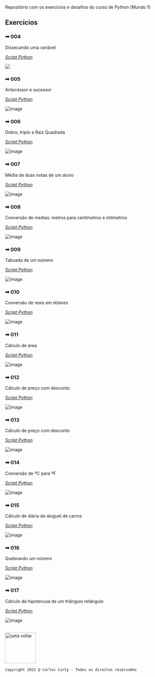 <!--# Curso de Python [![image](https://user-images.githubusercontent.com/68711113/165764028-9d60f899-2323-439a-bc27-e492e6978bf3.png)](https://www.cursoemvideo.com/)-->

Repositório com os exercícios e desafios do curso de Python (Mundo 1)

## Exercícios

### ➡ 004
Dissecando uma variável

*<a href="https://github.com/carloscurty/CursoemVideo-Python-Mundo1/blob/master/ex004.py">Script Python</a>*

<p><img src="https://user-images.githubusercontent.com/68711113/165763293-30fa2483-5dfb-4d0b-934a-e5beccbc16c5.png"></p>

### ➡ 005
Antecessor e sucessor

*<a href="https://github.com/carloscurty/CursoemVideo-Python-Mundo1/blob/master/ex005.py">Script Python</a>*

![image](https://user-images.githubusercontent.com/68711113/165765664-cfb1d42f-6bdd-4dc7-9bfb-43b6a1ee5e41.png)

### ➡ 006
Dobro, triplo e Raiz Quadrada 

*<a href="https://github.com/carloscurty/CursoemVideo-Python-Mundo1/blob/master/ex006.py">Script Python</a>*

![image](https://user-images.githubusercontent.com/68711113/165766378-1ceb8ab2-eabd-40ca-a15d-3cf60e612c36.png)

### ➡ 007
Média de duas notas de um aluno 

*<a href="https://github.com/carloscurty/CursoemVideo-Python-Mundo1/blob/master/ex007.py">Script Python</a>*

![image](https://user-images.githubusercontent.com/68711113/165958370-e9c76eff-d19e-49c0-8c0e-8a1b67d795d2.png)

### ➡ 008
Conversão de medias: metros para centímetros e milímetros

*<a href="https://github.com/carloscurty/CursoemVideo-Python-Mundo1/blob/master/ex008.py">Script Python</a>*

![image](https://user-images.githubusercontent.com/68711113/165958496-f97ddf14-2feb-4e28-908e-0bffd1117283.png)

### ➡ 009
Tabuada de um número

*<a href="https://github.com/carloscurty/CursoemVideo-Python-Mundo1/blob/master/ex009.py">Script Python</a>*

![image](https://user-images.githubusercontent.com/68711113/165959193-6ebb5a2c-c086-45ef-bc48-f6ea81285b28.png)

### ➡ 010
Conversão de reais em dólares

*<a href="https://github.com/carloscurty/CursoemVideo-Python-Mundo1/blob/master/ex010.py">Script Python</a>*

![image](https://user-images.githubusercontent.com/68711113/166233729-5befdaeb-3c22-4568-b0e8-392ea52ec424.png)

### ➡ 011
Cálculo de área

*<a href="https://github.com/carloscurty/CursoemVideo-Python-Mundo1/blob/master/ex011.py">Script Python</a>*

![image](https://user-images.githubusercontent.com/68711113/166234735-5963cd08-72b6-418c-ad69-6f177dbb64ed.png)

### ➡ 012
Cálculo de preço com desconto

*<a href="https://github.com/carloscurty/CursoemVideo-Python-Mundo1/blob/master/ex012.py">Script Python</a>*

![image](https://user-images.githubusercontent.com/68711113/166235329-3b7d175e-1320-4d27-8c26-7bac4d2ba14f.png)

### ➡ 013
Cálculo de preço com desconto

*<a href="https://github.com/carloscurty/CursoemVideo-Python-Mundo1/blob/master/ex013.py">Script Python</a>*

![image](https://user-images.githubusercontent.com/68711113/166235839-0064596c-2341-4e67-8aba-143467d71aa0.png)

### ➡ 014
Conversão de ºC para ºF

*<a href="https://github.com/carloscurty/CursoemVideo-Python-Mundo1/blob/master/ex014.py">Script Python</a>*

![image](https://user-images.githubusercontent.com/68711113/166237126-7c106170-33f8-4a69-af61-dc2e9f91bf2a.png)

### ➡ 015
Cálculo de diária de aluguel de carros

*<a href="https://github.com/carloscurty/CursoemVideo-Python-Mundo1/blob/master/ex015.py">Script Python</a>*

![image](https://user-images.githubusercontent.com/68711113/166240251-b6cc4972-ab18-4f3c-b979-817f7708a7db.png)

### ➡ 016
Quebrando um número

*<a href="https://github.com/carloscurty/CursoemVideo-Python-Mundo1/blob/master/ex016.py">Script Python</a>*

![image](https://user-images.githubusercontent.com/68711113/167225067-3eab2881-5412-4a42-9b3d-d6185793d6bc.png)

### ➡ 017
Cálculo da hipotenusa de um triângulo retângulo

*<a href="https://github.com/carloscurty/CursoemVideo-Python-Mundo1/blob/master/ex017.py">Script Python</a>*

![image](https://user-images.githubusercontent.com/68711113/167275071-da9a023e-f463-44cc-b990-6858cc4ceb23.png)



<br>
<a href="https://carloscurty.github.io"><img src="https://user-images.githubusercontent.com/68711113/165831130-798ed958-d7d9-48ec-a6b5-1e0f19f92dff.png" alt="seta voltar" width="100"/></a>


~~~
Copyright 2022 @ Carlos Curty - Todos os direitos reservados
~~~
